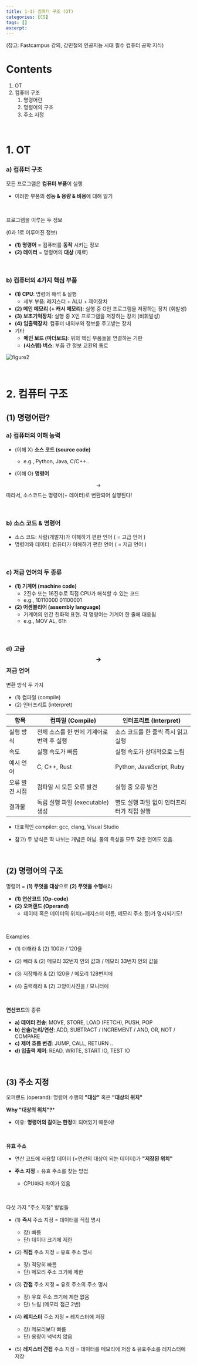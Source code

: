 ```yaml
---
title: 1-1) 컴퓨터 구조 (OT)
categories: [CS]
tags: []
excerpt: 
---
```


<script src="https://cdn.mathjax.org/mathjax/latest/MathJax.js?config=TeX-AMS-MML_HTMLorMML" type="text/javascript"></script>

(참고: Fastcampus 강의, 강민철의 인공지능 시대 필수 컴퓨터 공학 지식)

# Contents

1. OT
2. 컴퓨터 구조
   1. 명령어란
   2. 명령어의 구조
   3. 주소 지정

<br>

# 1. OT

### a) 컴퓨터 구조

모든 프로그램은 **컴퓨터 부품**이 실행

- 이러한 부품의 **성능 & 용량 & 비용**에 대해 알기

<br>

프로그램을 이루는 두 정보

(0과 1로 이루어진 정보)

- **(1) 명령어** = 컴퓨터를 **동작** 시키는 정보
- **(2) 데이터** = 명령어의 **대상** (재료)

<br>

### b) 컴퓨터의 4가지 핵심 부품

- **(1) CPU**: 명령어 해석 & 실행
  - 세부 부품: 레지스터 + ALU + 제어장치
- **(2) 메인 메모리 (+ 캐시 메모리)**: 실행 중 O인 프로그램을 저장하는 장치 (휘발성)
- **(3) 보조기억장치**: 실행 중 X인 프로그램을 저장하는 장치 (비휘발성)
- **(4) 입출력장치**: 컴퓨터 내외부와 정보를 주고받는 장치
- 기타
  - **메인 보드 (마더보드)**: 위의 핵심 부품들을 연결하는 기판
  - **(시스템) 버스**: 부품 간 정보 교환의 통로


![figure2](/assets/img/cs/img25.png)

<br>

# 2. 컴퓨터 구조

## (1) 명령어란?

### a) 컴퓨터의 이해 능력

- (이해 X) **소스 코드 (source code)**
  - e.g., Python, Java, C/C++..

- (이해 O) **명령어**

$$\rightarrow$$ 따라서, 소스코드는 명령어(+ 데이터)로 변환되어 실행된다!

<br>

### b) 소스 코드 & 명령어

- 소스 코드: 사람(개발자)가 이해하기 편한 언어 ( = 고급 언어 )
- 명령어와 데이터: 컴퓨터가 이해하기 편한 언어 ( = 저급 언어 )

<br>

### c) 저급 언어의 두 종류

- **(1) 기계어 (machine code)**
  - 2진수 또는 16진수로 직접 CPU가 해석할 수 있는 코드
  - e.g., 10110000 01100001
- **(2) 어셈블리어 (assembly language)**
  - 기계어의 인간 친화적 표현. 각 명령어는 기계어 한 줄에 대응됨
  - e.g., MOV AL, 61h

<br>

### d) 고급 $$\rightarrow$$ 저급 언어

변환 방식 두 가지

- (1) 컴파일 (compile)
- (2) 인터프리트 (interpret)

| **항목**       | **컴파일 (Compile)**                      | **인터프리트 (Interpret)**                 |
| -------------- | ----------------------------------------- | ------------------------------------------ |
| 실행 방식      | 전체 소스를 한 번에 기계어로 번역 후 실행 | 소스 코드를 한 줄씩 즉시 읽고 실행         |
| 속도           | 실행 속도가 빠름                          | 실행 속도가 상대적으로 느림                |
| 예시 언어      | C, C++, Rust                              | Python, JavaScript, Ruby                   |
| 오류 발견 시점 | 컴파일 시 모든 오류 발견                  | 실행 중 오류 발견                          |
| 결과물         | 독립 실행 파일 (executable) 생성          | 별도 실행 파일 없이 인터프리터가 직접 실행 |

- 대표적인 compiler: gcc, clang, Visual Studio

- 참고) 두 방식은 딱 나뉘는 개념은 아님. 둘의 특성을 모두 갖춘 언어도 있음.

<br>

## (2) 명령어의 구조

명령어 = **(1) 무엇을 대상**으로 **(2) 무엇을 수행**해라

- **(1) 연산코드 (Op-code)**
- **(2) 오퍼랜드 (Operand)**
  - 데이터 혹은 데이터의 위치(=레지스터 이름, 메모리 주소 등)가 명시되기도!

<br>

Examples

- (1) 더해라 & (2) 100과 / 120을

- (2) 빼라 & (2) 메모리 32번지 안의 값과 / 메모리 33번지 안의 값을
- (3) 저장해라 & (2) 120을 / 메모리 128번지에
- (4) 출력해라 & (2) 고양이사진을 / 모니터에

<br>

**연산코드**의 종류

- **a) 데이터 전송**: MOVE, STORE, LOAD (FETCH), PUSH, POP
- **b) 산술/논리/연산**: ADD, SUBTRACT / INCREMENT / AND, OR, NOT / COMPARE
- **c) 제어 흐름 변경**: JUMP, CALL, RETURN ..
- **d) 입출력 제어**: READ, WRITE, START IO, TEST IO

<br>

## (3) 주소 지정

오퍼랜드 (operand): 명령어 수행의 **"대상"** 혹은 **"대상의 위치"**

**Why "대상의 위치"?***

- 이유: **명령어의 길이는 한정**이 되어있기 때문에!

<br>

**유효 주소**

- 연산 코드에 사용할 데이터 (=연산의 대상이 되는 데이터)가 **"저장된 위치"**

- **주소 지정** = 유효 주소를 찾는 방법
  - CPU마다 차이가 있음

<br>

다섯 가지 "주소 지정" 방법들

- (1) **즉시** 주소 지정 = 데이터를 직접 명시

  - 장) 빠름
  - 단) 데이터 크기에 제한

- (2) **직접** 주소 지정 = 유효 주소 명시

  - 장) 적당히 빠름
  - 단) 메모리 주소 크기에 제한

- (3) **간접** 주소 지정 = 유효 주소의 주소 명시

  - 장) 유효 주소 크기에 제한 없음
  - 단) 느림 (메모리 접근 2번)

- (4) **레지스터** 주소 지정 = 레지스터에 저장

  - 장) 메모리보다 빠름
  - 단) 용량이 넉넉치 않음

- (5) **레지스터 간접** 주소 지정 = 데이터를 메모리에 저장 & 유효주소를 레지스터에 저장

  
